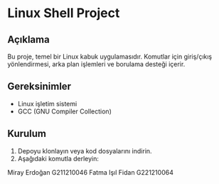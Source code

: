 # Linux Shell Project

## Açıklama
Bu proje, temel bir Linux kabuk uygulamasıdır. Komutlar için giriş/çıkış yönlendirmesi, arka plan işlemleri ve borulama desteği içerir.

## Gereksinimler
- Linux işletim sistemi
- GCC (GNU Compiler Collection)

## Kurulum
1. Depoyu klonlayın veya kod dosyalarını indirin.
2. Aşağıdaki komutla derleyin:


Miray Erdoğan G211210046 
Fatma Işıl Fidan G221210064